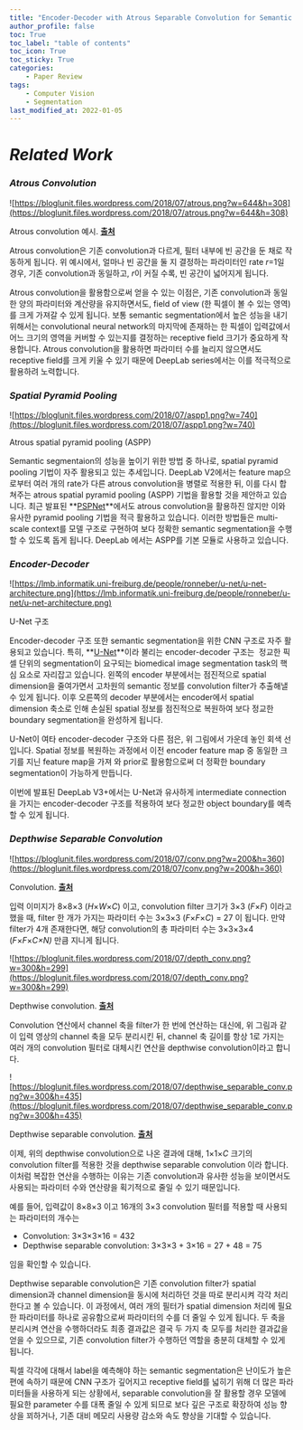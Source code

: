 ```yaml
---
title: "Encoder-Decoder with Atrous Separable Convolution for Semantic Image Segmentation"
author_profile: false
toc: True	
toc_label: "table of contents"
toc_icon: True
toc_sticky:	True
categories: 
    - Paper Review
tags: 
    - Computer Vision
    - Segmentation
last_modified_at: 2022-01-05
---
```


# ***Related Work***

### *Atrous Convolution*

![https://bloglunit.files.wordpress.com/2018/07/atrous.png?w=644&h=308](https://bloglunit.files.wordpress.com/2018/07/atrous.png?w=644&h=308)

Atrous convolution 예시. **[출처](http://www.mdpi.com/2072-4292/9/5/498/htm)**

Atrous convolution은 기존 convolution과 다르게, 필터 내부에 빈 공간을 둔 채로 작동하게 됩니다. 위 예시에서, 얼마나 빈 공간을 둘 지 결정하는 파라미터인 rate *r*=1일 경우, 기존 convolution과 동일하고, *r*이 커질 수록, 빈 공간이 넓어지게 됩니다.

Atrous convolution을 활용함으로써 얻을 수 있는 이점은, 기존 convolution과 동일한 양의 파라미터와 계산량을 유지하면서도, field of view (한 픽셀이 볼 수 있는 영역) 를 크게 가져갈 수 있게 됩니다. 보통 semantic segmentation에서 높은 성능을 내기 위해서는 convolutional neural network의 마지막에 존재하는 한 픽셀이 입력값에서 어느 크기의 영역을 커버할 수 있는지를 결정하는 receptive field 크기가 중요하게 작용합니다. Atrous convolution을 활용하면 파라미터 수를 늘리지 않으면서도 receptive field를 크게 키울 수 있기 때문에 DeepLab series에서는 이를 적극적으로 활용하려 노력합니다.

### *Spatial Pyramid Pooling*

![https://bloglunit.files.wordpress.com/2018/07/aspp1.png?w=740](https://bloglunit.files.wordpress.com/2018/07/aspp1.png?w=740)

Atrous spatial pyramid pooling (ASPP)

Semantic segmentaion의 성능을 높이기 위한 방법 중 하나로, spatial pyramid pooling 기법이 자주 활용되고 있는 추세입니다. DeepLab V2에서는 feature map으로부터 여러 개의 rate가 다른 atrous convolution을 병렬로 적용한 뒤, 이를 다시 합쳐주는 atrous spatial pyramid pooling (ASPP) 기법을 활용할 것을 제안하고 있습니다. 최근 발표된 **[PSPNet](https://arxiv.org/abs/1612.01105)**에서도 atrous convolution을 활용하진 않지만 이와 유사한 pyramid pooling 기법을 적극 활용하고 있습니다. 이러한 방법들은 multi-scale context를 모델 구조로 구현하여 보다 정확한 semantic segmentation을 수행할 수 있도록 돕게 됩니다. DeepLab 에서는 ASPP를 기본 모듈로 사용하고 있습니다.

### *Encoder-Decoder*

![https://lmb.informatik.uni-freiburg.de/people/ronneber/u-net/u-net-architecture.png](https://lmb.informatik.uni-freiburg.de/people/ronneber/u-net/u-net-architecture.png)

U-Net 구조

Encoder-decoder 구조 또한 semantic segmentation을 위한 CNN 구조로 자주 활용되고 있습니다. 특히, **[U-Net](https://arxiv.org/abs/1505.04597)**이라 불리는 encoder-decoder 구조는  정교한 픽셀 단위의 segmentation이 요구되는 biomedical image segmentation task의 핵심 요소로 자리잡고 있습니다. 왼쪽의 encoder 부분에서는 점진적으로 spatial dimension을 줄여가면서 고차원의 semantic 정보를 convolution filter가 추출해낼 수 있게 됩니다. 이후 오른쪽의 decoder 부분에서는 encoder에서 spatial dimension 축소로 인해 손실된 spatial 정보를 점진적으로 복원하여 보다 정교한 boundary segmentation을 완성하게 됩니다.

U-Net이 여타 encoder-decoder 구조와 다른 점은, 위 그림에서 가운데 놓인 회색 선입니다. Spatial 정보를 복원하는 과정에서 이전 encoder feature map 중 동일한 크기를 지닌 feature map을 가져 와 prior로 활용함으로써 더 정확한 boundary segmentation이 가능하게 만듭니다.

이번에 발표된 DeepLab V3+에서는 U-Net과 유사하게 intermediate connection을 가지는 encoder-decoder 구조를 적용하여 보다 정교한 object boundary를 예측할 수 있게 됩니다.

### *Depthwise Separable Convolution*

![https://bloglunit.files.wordpress.com/2018/07/conv.png?w=200&h=360](https://bloglunit.files.wordpress.com/2018/07/conv.png?w=200&h=360)

Convolution. **[출처](https://eli.thegreenplace.net/2018/depthwise-separable-convolutions-for-machine-learning/)**

입력 이미지가 8×8×3 (*H*×*W*×*C*) 이고, convolution filter 크기가 3×3 (*F*×*F*) 이라고 했을 때, filter 한 개가 가지는 파라미터 수는 3×3×3 (*F*×*F*×*C*) = 27 이 됩니다. 만약 filter가 4개 존재한다면, 해당 convolution의 총 파라미터 수는 3×3×3×4 (*F*×*F*×*C×N)* 만큼 지니게 됩니다.

![https://bloglunit.files.wordpress.com/2018/07/depth_conv.png?w=300&h=299](https://bloglunit.files.wordpress.com/2018/07/depth_conv.png?w=300&h=299)

Depthwise convolution. **[출처](https://eli.thegreenplace.net/2018/depthwise-separable-convolutions-for-machine-learning/)**

Convolution 연산에서 channel 축을 filter가 한 번에 연산하는 대신에, 위 그림과 같이 입력 영상의 channel 축을 모두 분리시킨 뒤, channel 축 길이를 항상 1로 가지는 여러 개의 convolution 필터로 대체시킨 연산을 depthwise convolution이라고 합니다.

![https://bloglunit.files.wordpress.com/2018/07/depthwise_separable_conv.png?w=300&h=435](https://bloglunit.files.wordpress.com/2018/07/depthwise_separable_conv.png?w=300&h=435)

Depthwise separable convolution. **[출처](https://eli.thegreenplace.net/2018/depthwise-separable-convolutions-for-machine-learning/)**

이제, 위의 depthwise convolution으로 나온 결과에 대해, 1×1×*C* 크기의 convolution filter를 적용한 것을 depthwise separable convolution 이라 합니다. 이처럼 복잡한 연산을 수행하는 이유는 기존 convolution과 유사한 성능을 보이면서도 사용되는 파라미터 수와 연산량을 획기적으로 줄일 수 있기 때문입니다.

예를 들어, 입력값이 8×8×3 이고 16개의 3×3 convolution 필터를 적용할 때 사용되는 파라미터의 개수는

- Convolution: 3×3×3×16 = 432
- Depthwise separable convolution: 3×3×3 + 3×16 = 27 + 48 = 75

임을 확인할 수 있습니다.

Depthwise separable convolution은 기존 convolution filter가 spatial dimension과 channel dimension을 동시에 처리하던 것을 따로 분리시켜 각각 처리한다고 볼 수 있습니다. 이 과정에서, 여러 개의 필터가 spatial dimension 처리에 필요한 파라미터를 하나로 공유함으로써 파라미터의 수를 더 줄일 수 있게 됩니다. 두 축을 분리시켜 연산을 수행하더라도 최종 결과값은 결국 두 가지 축 모두를 처리한 결과값을 얻을 수 있으므로, 기존 convolution filter가 수행하던 역할을 충분히 대체할 수 있게 됩니다.

픽셀 각각에 대해서 label을 예측해야 하는 semantic segmentation은 난이도가 높은 편에 속하기 때문에 CNN 구조가 깊어지고 receptive field를 넓히기 위해 더 많은 파라미터들을 사용하게 되는 상황에서, separable convolution을 잘 활용할 경우 모델에 필요한 parameter 수를 대폭 줄일 수 있게 되므로 보다 깊은 구조로 확장하여 성능 향상을 꾀하거나, 기존 대비 메모리 사용량 감소와 속도 향상을 기대할 수 있습니다.